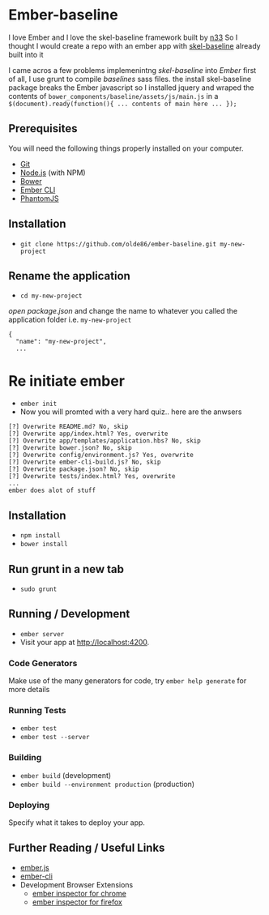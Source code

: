 # Ember-baseline

I love Ember and I love the skel-baseline framework built by [n33](https://github.com/n33)
So I thought I would create a repo with an ember app with [skel-baseline](https://github.com/n33/skel-baseline) already built into it

I came acros a few problems implemenintng *skel-baseline* into *Ember* first of all, I use grunt to compile *baselines* sass files.
the install skel-baseline package breaks the Ember javascript so I installed jquery and wraped the contents of `bower_components/baseline/assets/js/main.js` in a `$(document).ready(function(){ ... contents of main here ... });`

## Prerequisites

You will need the following things properly installed on your computer.

* [Git](http://git-scm.com/)
* [Node.js](http://nodejs.org/) (with NPM)
* [Bower](http://bower.io/)
* [Ember CLI](http://www.ember-cli.com/)
* [PhantomJS](http://phantomjs.org/)

## Installation

* `git clone https://github.com/olde86/ember-baseline.git my-new-project`

## Rename the application
* `cd my-new-project`

*open package.json*
and change the name to whatever you called the application folder i.e. `my-new-project`
```
{
  "name": "my-new-project",
  ...
```

# Re initiate ember
* `ember init`
* Now you will promted with a very hard quiz.. here are the anwsers
```
[?] Overwrite README.md? No, skip
[?] Overwrite app/index.html? Yes, overwrite
[?] Overwrite app/templates/application.hbs? No, skip
[?] Overwrite bower.json? No, skip
[?] Overwrite config/environment.js? Yes, overwrite
[?] Overwrite ember-cli-build.js? No, skip
[?] Overwrite package.json? No, skip
[?] Overwrite tests/index.html? Yes, overwrite
...
ember does alot of stuff
```





## Installation
* `npm install`
* `bower install`

## Run grunt in a new tab
* `sudo grunt`

## Running / Development

* `ember server`
* Visit your app at [http://localhost:4200](http://localhost:4200).

### Code Generators

Make use of the many generators for code, try `ember help generate` for more details

### Running Tests

* `ember test`
* `ember test --server`

### Building

* `ember build` (development)
* `ember build --environment production` (production)

### Deploying

Specify what it takes to deploy your app.

## Further Reading / Useful Links

* [ember.js](http://emberjs.com/)
* [ember-cli](http://www.ember-cli.com/)
* Development Browser Extensions
  * [ember inspector for chrome](https://chrome.google.com/webstore/detail/ember-inspector/bmdblncegkenkacieihfhpjfppoconhi)
  * [ember inspector for firefox](https://addons.mozilla.org/en-US/firefox/addon/ember-inspector/)

